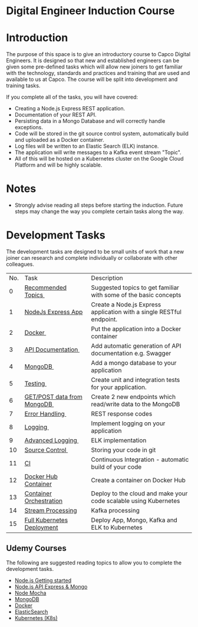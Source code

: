 # Digital Engineer Induction Course

# Introduction

The purpose of this space is to give an introductory course to Capco Digital Engineers. It is designed so that new and established engineers can be given some pre-defined tasks which will allow new joiners to get familiar with the technology, standards and practices and training that are used and available to us at Capco. The course will be split into development and training tasks. 

If you complete all of the tasks, you will have covered:

-   Creating a Node.js Express REST application.
-   Documentation of your REST API.
-   Persisting data in a Mongo Database and will correctly handle exceptions.
-   Code will be stored in the git source control system, automatically build and uploaded as a Docker container.
-   Log files will be written to an Elastic Search (ELK) instance.
-   The application will write messages to a Kafka event stream "Topic".
-   All of this will be hosted on a Kubernetes cluster on the Google Cloud Platform and will be highly scalable.

# Notes

-   Strongly advise reading all steps before starting the induction. Future steps may change the way you complete certain tasks along the way.

# Development Tasks

The development tasks are designed to be small units of work that a new joiner can research and complete individually or collaborate with other colleagues.

|     |                                                                                                               |                                                                  |
|-----|---------------------------------------------------------------------------------------------------------------|------------------------------------------------------------------|
| No. | Task                                                                                                          | Description                                                      |
| 0   | [Recommended Topics ](Recommended_Topics.md) | Suggested topics to get familiar with some of the basic concepts |
| 1   | [NodeJs Express App](nodejs_express_app.md)      | Create a Node.js Express application with a single RESTful endpoint. |
| 2   | [Docker ](Docker.md)                          | Put the application into a Docker container                      |
| 3   | [API Documentation ](API_Documentation.md)    | Add automatic generation of API documentation e.g. Swagger       |
| 4   | [MongoDB ](MongoDB.md)                        | Add a mongo database to your application                         |
| 5   | [Testing ](Testing.md)                        | Create unit and integration tests for your application.          |
| 6   | [GET/POST data from MongoDB ](GET_POST_data_from_MongoDB.md)             | Create 2 new endpoints which read/write data to the MongoDB      |
| 7   | [Error Handling ](Error_Handling.md)          | REST response codes                                              |
| 8   | [Logging ](Logging.md)                        | Implement logging on your application                            |
| 9   | [Advanced Logging ](../shared/Advanced_Logging.md)      | ELK implementation                                               |
| 10  | [Source Control ](Source_Control.md)          | Storing your code in git                                         |
| 11  | [CI](CI_CD_Pipeline.md)                                                                                          | Continuous Integration - automatic build of your code            |
| 12  | [Docker Hub Container](../shared/Docker_Hub_Container.md)                                                                  | Create a container on Docker Hub                                 |
| 13  | [Container Orchestration](../shared/Container_Orchestration.md)                                                            | Deploy to the cloud and make your code scalable using Kubernetes |
| 14  | [Stream Processing](Stream_Processing.md)                                                                        | Kafka processing                                                 |
| 15  | [Full Kubernetes Deployment](../shared/Full_Kubernetes_Deployment.md)                                                      | Deploy App, Mongo, Kafka and ELK to Kubernetes                   |

## Udemy Courses

The following are suggested reading topics to allow you to complete the development tasks.


-   [Node.js Getting started](https://capco.udemy.com/course/node-js-mongo-db-2018/)
-   [Node.js API Express & Mongo](https://capco.udemy.com/course/nodejs-api-masterclass/
)
-   [Node Mocha](https://capco.udemy.com/course/nodejs-unit-testing-in-depth/)
-   [MongoDB](https://capco.udemy.com/course/mongodb-the-complete-developers-guide/)
-   [Docker](https://capco.udemy.com/course/learn-docker/)
-   [ElasticSearch](https://capco.udemy.com/course/complete-elasticsearch-masterclass-with-kibana-and-logstash/)
-   [Kubernetes (K8s)](https://capco.udemy.com/course/learn-kubernetes/)

